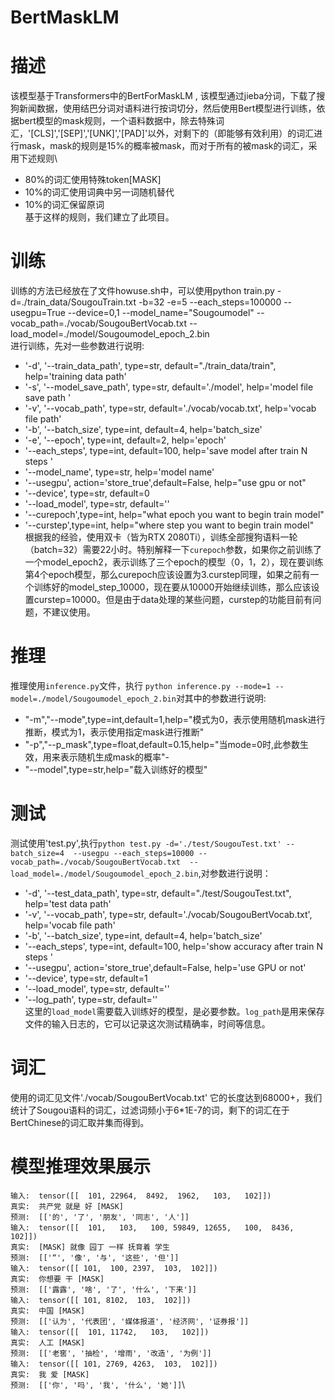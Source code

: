 # BertMaskLM

# 描述
该模型基于Transformers中的BertForMaskLM , 该模型通过jieba分词，下载了搜狗新闻数据，使用结巴分词对语料进行按词切分，然后使用Bert模型进行训练，依据bert模型的mask规则，一个语料数据中，除去特殊词汇，'[CLS]','[SEP]','[UNK]','[PAD]'以外，对剩下的（即能够有效利用）的词汇进行mask，mask的规则是15%的概率被mask，而对于所有的被mask的词汇，采用下述规则\
- 80%的词汇使用特殊token[MASK]
- 10%的词汇使用词典中另一词随机替代
- 10%的词汇保留原词\
基于这样的规则，我们建立了此项目。

# 训练
训练的方法已经放在了文件howuse.sh中，可以使用python train.py -d=./train_data/SougouTrain.txt -b=32 -e=5 --each_steps=100000 --usegpu=True --device=0,1 --model_name="Sougoumodel" --vocab_path=./vocab/SougouBertVocab.txt --load_model=./model/Sougoumodel_epoch_2.bin\
进行训练，先对一些参数进行说明:
- '-d', '--train_data_path', type=str, default="./train_data/train", help='training data path'
- '-s', '--model_save_path', type=str, default='./model', help='model file save path '
- '-v', '--vocab_path', type=str, default='./vocab/vocab.txt', help='vocab file path'
- '-b', '--batch_size', type=int, default=4, help='batch_size'
- '-e', '--epoch', type=int, default=2, help='epoch'
- '--each_steps', type=int, default=100, help='save model after train N steps '
- '--model_name', type=str, help='model name'
- '--usegpu', action='store_true',default=False, help="use gpu or not"
- '--device', type=str, default=0
- '--load_model', type=str, default=''
- '--curepoch',type=int, help="what epoch you want to begin train model"
- '--curstep',type=int, help="where step you want to begin train model"\
根据我的经验，使用双卡（皆为RTX 2080Ti），训练全部搜狗语料一轮（batch=32）需要22小时。特别解释一下`curepoch`参数，如果你之前训练了一个model_epoch2，表示训练了三个epoch的模型（0，1，2），现在要训练第4个epoch模型，那么curepoch应该设置为3.curstep同理，如果之前有一个训练好的model_step_10000，现在要从10000开始继续训练，那么应该设置curstep=10000。但是由于data处理的某些问题，curstep的功能目前有问题，不建议使用。

# 推理
推理使用`inference.py`文件，执行 `python inference.py --mode=1 --model=./model/Sougoumodel_epoch_2.bin`对其中的参数进行说明:
- "-m","--mode",type=int,default=1,help="模式为0，表示使用随机mask进行推断，模式为1，表示使用指定mask进行推断"
- "-p","--p_mask",type=float,default=0.15,help="当mode=0时,此参数生效，用来表示随机生成mask的概率"-
- "--model",type=str,help="载入训练好的模型"

# 测试
测试使用'test.py',执行`python test.py -d='./test/SougouTest.txt' --batch_size=4  --usegpu --each_steps=10000 --vocab_path=./vocab/SougouBertVocab.txt  --load_model=./model/Sougoumodel_epoch_2.bin`,对参数进行说明：
- '-d', '--test_data_path', type=str, default="./test/SougouTest.txt", help='test data path'
- '-v', '--vocab_path', type=str, default='./vocab/SougouBertVocab.txt', help='vocab file path'
- '-b', '--batch_size', type=int, default=4, help='batch_size'
- '--each_steps', type=int, default=100, help='show accuracy after train N steps '
- '--usegpu', action='store_true',default=False, help='use GPU or not'
- '--device', type=str, default=1
- '--load_model', type=str, default=''
- '--log_path', type=str, default=''\
这里的`load_model`需要载入训练好的模型，是必要参数。`log_path`是用来保存文件的输入日志的，它可以记录这次测试精确率，时间等信息。

# 词汇
使用的词汇见文件'./vocab/SougouBertVocab.txt' 它的长度达到68000+，我们统计了Sougou语料的词汇，过滤词频小于6*1E-7的词，剩下的词汇在于BertChinese的词汇取并集而得到。

# 模型推理效果展示

`输入:  tensor([[  101, 22964,  8492,  1962,   103,   102]])`\
`真实:  共产党 就是 好 [MASK]`\
`预测:  [['的', '了', '朋友', '同志', '人']]`\
`输入:  tensor([[  101,   103,   100, 59849, 12655,   100,  8436,   102]])`\
`真实:  [MASK] 就像 园丁 一样 抚育着 学生`\
`预测:  [['“', '像', '与', '这些', '但']]`\
`输入:  tensor([[ 101,  100, 2397,  103,  102]])`\
`真实:  你想要 干 [MASK]`\
`预测:  [['露露', '啥', '了', '什么', '下来']]`\
`输入:  tensor([[ 101, 8102,  103,  102]])`\
`真实:  中国 [MASK]`\
`预测:  [['认为', '代表团', '媒体报道', '经济网', '证券报']]`\
`输入:  tensor([[  101, 11742,   103,   102]])`\
`真实:  人工 [MASK]`\
`预测:  [['老窖', '抽检', '增雨', '改造', '为例']]`\
`输入:  tensor([[ 101, 2769, 4263,  103,  102]])`\
`真实:  我 爱 [MASK]`\
`预测:  [['你', '吗', '我', '什么', '她']]`\
